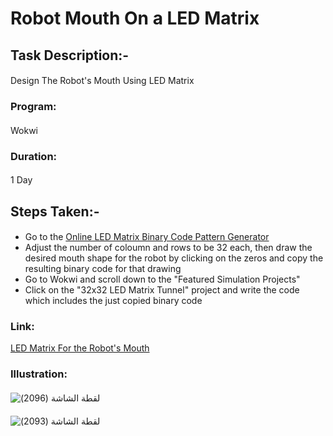 # Robot Mouth On a LED Matrix
#### 
## Task Description:-
#### 
Design The Robot's Mouth Using LED Matrix
#### 
### Program:
#### 
Wokwi
#### 
### Duration:
#### 
1 Day
####
## Steps Taken:-
#### 
- Go to the [Online LED Matrix Binary Code Pattern Generator](https://www.riyas.org/2013/12/online-led-matrix-font-generator-with.html)  
- Adjust the number of coloumn and rows to be 32 each, then draw the desired mouth shape for the robot by clicking on the zeros and copy the resulting binary code for that drawing  
- Go to Wokwi and scroll down to the "Featured Simulation Projects"  
- Click on the "32x32 LED Matrix Tunnel" project and write the code which includes the just copied binary code   
#### 
### Link:
[LED Matrix For the Robot's Mouth](https://wokwi.com/projects/404011878835695617)
#### 
### Illustration:
#### 
![‏‏لقطة الشاشة (2096)](https://github.com/user-attachments/assets/825981d3-573f-4b7b-9c18-916b291c977e)
#### 
![‏‏لقطة الشاشة (2093)](https://github.com/user-attachments/assets/67b9ee93-d604-4d7a-89ab-5c5dabc07061)
#### 



